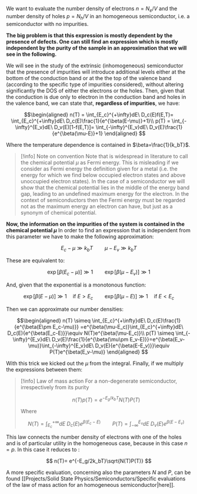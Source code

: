 We want to evaluate the number density of electrons $n=N_e/V$ and the number density of holes $p=N_h/V$ in an homogeneous semiconductor, i.e. a semiconductor with no impurities.

**The big problem is that this expression is mostly dependent by the presence of defects.
One can still find an expression which is mostly independent by the purity of the sample in an approximation that we will see in the following.**

We will see in the study of the extrinsic (inhomogeneous) semiconductor that the presence of impurities will introduce additional levels either at the bottom of the conduction band or at the the top of the valence band (according to the specific type of impurities considered), without altering significantly the DOS of either the electrons or the holes. Then, given that the conduction is due only to electron in the conduction band and holes in the valence band, we can state that, **regardless of impurities**, we have:

$$\begin{aligned}
n(T) = \int_{E_c}^{+\infty}dE\ D_c(E)f(E,T)=  \int_{E_c}^{+\infty}dE\ D_c(E)\frac{1}{e^{\beta(E-\mu)}+1}\\
p(T) = \int_{-\infty}^{E_v}dE\ D_v(E)[1-f(E,T)]=  \int_{-\infty}^{E_v}dE\ D_v(E)\frac{1}{e^{\beta(\mu-E)}+1}
\end{aligned}
$$

Where the temperature dependence is contained in $\beta=\frac{1}{k_bT}$.

>[!info] Note on convention
Note that is widespread in literature to call the chemical potential $\mu$ as Fermi energy. This is misleading if we consider as Fermi energy the definition given for a metal (i.e. the energy for which we find below occupied electron states and above unoccupied electron states). In the case of a semiconductor we will show that the chemical potential lies in the middle of the energy band gap, leading to an undefined maximum energy for the electron.
In the context of semiconductors then the Fermi energy must be regarded not as the maximum energy an electron can have, but just as a synonym of chemical potential.

**Now, the information on the impurities of the system is contained in the chemical potential $\mu$**
In order to find an expression that is independent from this parameter we have to make the following approximation:

$$ E_c-\mu \gg k_bT \qquad\mu-E_v\gg k_bT$$

These are equivalent to:

$$ \exp[\beta(E_c-\mu)] \gg 1 \qquad\exp[\beta(\mu-E_v)]\gg 1$$

And, given that the exponential is a monotonous function:

$$ \exp[\beta(E-\mu)] \gg 1\quad \text{if}\ E>E_c \qquad\exp[\beta(\mu-E)]\gg 1\quad \text{if}\ E<E_c$$

Then we can approximate our number densities:

$$\begin{aligned}
n(T) \simeq  \int_{E_c}^{+\infty}dE\ D_c(E)\frac{1}{e^{\beta(E\pm E_c-\mu)}} =e^{\beta(\mu-E_c)}\int_{E_c}^{+\infty}dE\ D_c(E){e^{\beta(E_c-E)}}\equiv N(T)e^{\beta(\mu-E_c)}\\
p(T) \simeq   \int_{-\infty}^{E_v}dE\ D_v(E)\frac{1}{e^{\beta(\mu\pm E_v-E)}}=e^{\beta(E_v-\mu)}\int_{-\infty}^{E_v}dE\ D_v(E){e^{\beta(E-E_v)}}\equiv P(T)e^{\beta(E_v-\mu)}
\end{aligned}
$$

With this trick we kicked out the $\mu$ from the integral.
Finally, if we multiply the expressions between them:

>[!info] Law of mass action
>For a non-degenerate semiconductor, irrespectively from its purity
>
>$$ n(T)p(T) = e^{-E_g/k_bT}N(T)P(T) $$
>
>Where
>
>$$N(T)=\int_{E_c}^{+\infty}dE\ D_c(E){e^{\beta(E_c-E)}} \qquad P(T)= \int_{-\infty}^{E_v}dE\ D_v(E){e^{\beta(E-E_v)}}$$

This law connects the number density of electrons with one of the holes and is of particular utility in the homogeneous case, because in this case $n=p$.
In this case it reduces to :

$$ n(T)= e^{-E_g/2k_bT}\sqrt{N(T)P(T)} $$

A more specific evaluation, concerning also the parameters $N$ and $P$, can be found [[Projects/Solid State Physics/Semiconductors/Specific evaluations of the law of mass action for an homogeneous semiconductor|here]].


